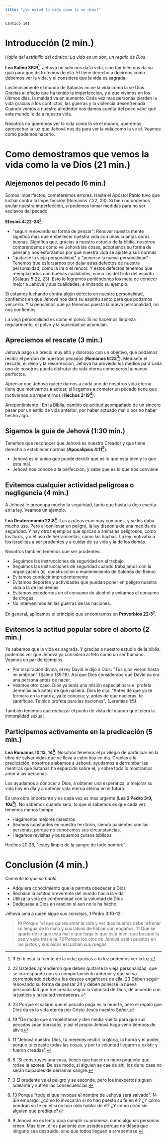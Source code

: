```yaml
---
title: "¿Ve usted la vida como la ve dios?"
---
```


`Cantico 141`

Introducción (2 min.)
=====================

*Hable del estribillo del cántico: La vida es un don, un regalo de Dios*.

**Lea Salmo 36:9[^1]**. Jehová no solo nos da la vida, sino también nos da su
guía para que disfrutemos de ella. El tiene derecho a decirnos como debemos ver
la vida, y el considera que la vida es sagrada.

Lastimosamente el mundo de Satanás no ve la vida como la ve Dios. Gracias al
efecto que ha tenido la imperfección, y a que vivimos en los últimos días, la
maldad va en aumento. Cada vez mas personas pierden la vida gracias a los
conflictos, las guerras y la violencia desenfrenada. Cuando vemos a nuestro
alrededor nos damos cuenta del poco valor que este mundo le da a nuestra vida.

Nosotros no queremos ver la vida como la ve el mundo, queremos aprovechar la luz
que Jehová nos da para ver la vida como la ve el. Veamos como podemos hacerlo.

[^1]: 9 En ti está la fuente de la vida; gracias a tu luz podemos ver la luz.

Como demostramos que vemos la vida como la ve Dios (21 min.)
============================================================

Alejémonos del pecado (6 min.)
------------------------------

Somos imperfectos, cometeremos errores. Hasta el Apóstol Pablo tuvo que luchar
contra la imperfección (Romanos 7:22, 23). Si bien no podemos anular nuestra
imperfección, si podemos tomar medidas para no ser esclavos del pecado.

**Efesios 4:22-24[^2]**:

-   "seguir renovando su forma de pensar": Renovar nuestra mente significa mas
    que embellecer nuestra vida con unas cuantas obras buenas. Significa que,
    gracias a nuestro estudio de la biblia, nosotros comprendemos como ve
    Jehová las cosas, adoptamos su forma de pensar y nos esforzamos por que
    nuestra vida se ajuste a sus normas
-   "quitarse la vieja personalidad" y "ponerse la nueva personalidad": Tenemos
    que esforzarnos por dejar atrás defectos de nuestra personalidad, como la
    ira o el rencor. Y estos defectos tenemos que reemplazarlos con buenas
    cualidades, como las del fruto del espíritu (Gálatas 5:22, 23). Esto lo
    logramos poniéndonos los meta de conocer mejor a Jehová y sus cualidades,
    e imitando su ejemplo.

Si estamos luchando contra algún defecto en nuestra personalidad, confiemos en
que Jehová nos dará su espíritu santo para que podamos vencerlo. Y si pensamos
que ya tenemos puesta la nueva personalidad, no nos confiemos.

La vieja personalidad es como el polvo. Si no hacemos limpieza regularmente, el
polvo y la suciedad se acumulan.

[^2]: 22 Ustedes aprendieron que deben quitarse la vieja personalidad, que se
corresponde con su comportamiento anterior y que se va corrompiendo debido
a los deseos engañosos de ella. 23 Deben seguir renovando su forma de pensar
24 y deben ponerse la nueva personalidad que fue creada según la voluntad de
Dios, de acuerdo con la justicia y la lealtad verdaderas.

Apreciemos el rescate (3 min.)
------------------------------

Jehová pago un precio muy alto y doloroso con un objetivo, que podamos recibir
el perdón de nuestros pecados (**Romanos 6:23[^3]**). Mediante el rescate, el reino
y la resurrección, Jehová ha proveído los medios para cada uno de nosotros pueda
disfrutar de vida eterna como seres humanos perfectos.

Apreciar que Jehová quiere darnos a cada uno de nosotros vida eterna tiene que
motivarnos a actuar, si llegamos a cometer un pecado tiene que motivarnos a
arrepentirnos (**Hechos 3:19[^4]**).

Arrepentimiento
:   En la Biblia, cambio de actitud acompañado de un sincero pesar por un estilo
    de vida anterior, por haber actuado mal o por no haber hecho algo.

[^3]: 23 Porque el salario que el pecado paga es la muerte, pero el regalo que
Dios da es la vida eterna por Cristo Jesús nuestro Señor.

[^4]: 19 ”De modo que arrepiéntanse y den media vuelta para que sus pecados
sean borrados, y así el propio Jehová haga venir tiempos de alivio

Sigamos la guía de Jehová (1:30 min.)
-------------------------------------

Tenemos que reconocer que Jehová es nuestro Creador y que tiene derecho a
establecer normas (**Apocalipsis 4:11[^5]**).

-   Jehová es el único que puede decidir que es lo que esta bien y lo que esta
    mal.
-   Jehová nos conoce a la perfección, y sabe que es lo que nos conviene

[^5]: 11 “Jehová nuestro Dios, tú mereces recibir la gloria, la honra y el
poder, porque tú creaste todas las cosas, y por tu voluntad llegaron a existir
y fueron creadas”.

Evitemos cualquier actividad peligrosa o negligencia (4 min.)
-------------------------------------------------------------

A Jehová le preocupa mucho la seguridad, tanto que hasta la dejo escrita en la
ley. Veamos un ejemplo.

**Lea Deuteronomio 22:8[^6]**. Las azoteas eran muy comunes, y se les daba mucho
uso. Pero al conllevar un peligro, la ley disponía de una medida de seguridad. Y
hay otros ejemplos que aplican a animales peligrosos, como los toros, y a el uso
de herramientas, como las hachas. La ley motivaba a los Israelitas a ser
prudentes y a cuidar de su vida y la de los demás.

Nosotros también tenemos que ser prudentes:

-   Seguimos las instrucciones de seguridad en el trabajo
-   Seguimos las instrucciones de seguridad cuando trabajamos con la
    organización (ej. construcción o mantenimiento de Salones del Reino)
-   Evitamos conducir imprudentemente
-   Evitamos deportes y actividades que puedan poner en peligro nuestra vida o
    la de los demás
-   Evitamos excedernos en el consumo de alcohol y evitamos el consumo de drogas
-   No intervenimos en las guerras de las naciones.

En general, aplicamos el principio que encontramos en **Proverbios 22:3[^7]**.

[^6]: 8 ”Si construyes una casa, tienes que hacer un muro pequeño que rodee la
azotea. De ese modo, si alguien se cae de ahí, los de tu casa no serán
culpables de derramar sangre.

[^7]: 3 El prudente ve el peligro y se esconde, pero los inexpertos siguen
adelante y sufren las consecuencias.

Evitemos la actitud popular sobre el aborto (2 min.)
----------------------------------------------------

Ya sabemos que la vida es sagrada. Y gracias a nuestro estudio de la biblia,
podemos ver que Jehová ya considera al feto como un ser humano. Veamos un par de
ejemplos:

-   Por inspiración divina, el rey David le dijo a Dios: "Tus ojos vieron hasta
    mi embrión" (Salmo 139:16). Así que Dios consideraba que David ya era una
    persona antes de nacer.
-   Veamos otro caso. Dios ya tenía una misión especial para el profeta Jeremías
    aun antes de que naciera. Dios le dijo: "Antes de que yo te formara en la
    matriz, ya te conocía; y, antes de que nacieras, te santifiqué. Te hice
    profeta para las naciones". (Jeremías 1:5).

También tenemos que rechazar el punto de vista del mundo que tolera la
inmoralidad sexual.

Participemos activamente en la predicación (5 min.)
---------------------------------------------------

**Lea Romanos 10:13, 14[^8]**. Nosotros tenemos el privilegio de participar en la
obra de salvar vidas que se lleva a cabo hoy en día. Gracias a la predicación,
nosotros alabamos a Jehová, ayudamos a derrumbar las mentiras que Satanás ha
esparcido sobre el, y sobre todo lo mostramos amor a las personas.

Los ayudamos a conocer a Dios, a obtener una esperanza, a mejorar su vida hoy en
día y a obtener vida eterna eterna en el futuro.

Es una obra importante y es cada vez es mas urgente (**Lea 2 Pedro 3:9, 10a[^9]**).
No sabemos cuando sera, lo que si sabemos es que cada vez tenemos menos tiempo.

-   Hagámonos mejores maestros
-   Seamos constantes en nuestro territorio, siendo pacientes con las personas,
    porque no conocemos sus circunstancias.
-   Hagamos revisitas y busquemos cursos bíblicos

Hechos 20:26, "estoy limpio de la sangre de todo hombre".

[^8]: 13 Porque “todo el que invoque el nombre de Jehová será salvado”. 14 Sin
embargo, ¿cómo lo invocarán si no han puesto su fe en él? ¿Y cómo pondrán su fe
en él si no han oído hablar de él? ¿Y cómo oirán sin alguien que predique?

[^9]: 9 Jehová no es lento para cumplir su promesa, como algunas personas
creen. Más bien, él es paciente con ustedes porque no desea que ninguno sea
destruido, sino que todos lleguen a arrepentirse.

Conclusión (4 min.)
===================

*Comente lo que se hablo*

-   Adquiera conocimiento que le permita obedecer a Dios
-   Rechace la actitud irreverente del mundo hacia la vida
-   Utiliza la vida en conformidad con la voluntad de Dios
-   Dedíquese a Dios en oración si aun no lo ha hecho

Jehová ama a quien sigue sus consejos, 1 Pedro 3:10-12:

> 10 Porque "el que quiera amar la vida y ver días buenos debe refrenar su
> lengua de lo malo y sus labios de hablar con engaños. 11 Que se aparte de lo
> que está mal y que haga lo que está bien; que busque la paz y vaya tras ella.
> 12 Porque los ojos de Jehová están puestos en los justos y sus oídos escuchan
> sus ruegos
